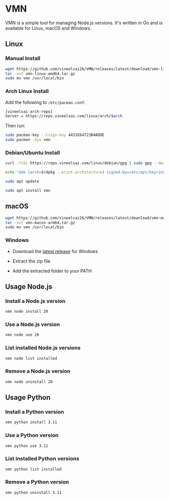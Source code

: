 # VMN

VMN is a simple tool for managing Node.js versions. It's written in Go and is available for Linux, macOS and Windows.

## Linux

### Manual Install

```bash
wget https://github.com/vineelsai26/VMN/releases/latest/download/vmn-linux-amd64.tar.gz -O vmn-linux-amd64.tar.gz
tar -xvf vmn-linux-amd64.tar.gz
sudo mv vmn /usr/local/bin
```

### Arch Linux Install

Add the following to `/etc/pacman.conf`:

```bash
[vineelsai-arch-repo]
Server = https://repo.vineelsai.com/linux/arch/$arch
```

Then run:

```bash
sudo pacman-key --lsign-key 4431E64723B4ADDE
sudo pacman -Syu vmn
```

### Debian/Ubuntu Install

```bash
curl -fsSL https://repo.vineelsai.com/linux/debian/gpg | sudo gpg --dearmor -o /etc/apt/keyrings/vineelsai.gpg

echo "deb [arch=$(dpkg --print-architecture) signed-by=/etc/apt/keyrings/vineelsai.gpg] https://repo.vineelsai.com/linux/debian stable main" | sudo tee /etc/apt/sources.list.d/vineelsai.list > /dev/null

sudo apt update

sudo apt install vmn
```

## macOS

```bash
wget https://github.com/vineelsai26/VMN/releases/latest/download/vmn-macos-arm64.tar.gz -O vmn-macos-arm64.tar.gz
tar -xvf vmn-macos-arm64.tar.gz
sudo mv vmn /usr/local/bin
```

### Windows

- Download the [latest release](https://github.com/vineelsai26/VMN/releases/latest) for Windows

- Extract the zip file

- Add the extracted folder to your PATH

## Usage Node.js

### Install a Node.js version

```bash
vmn node install 20
```

### Use a Node.js version

```bash
vmn node use 20
```

### List installed Node.js versions

```bash
vmn node list installed
```

### Remove a Node.js version

```bash
vmn node uninstall 20
```

## Usage Python

### Install a Python version

```bash
vmn python install 3.11
```

### Use a Python version

```bash
vmn python use 3.11
```

### List installed Python versions

```bash
vmn python list installed
```

### Remove a Python version

```bash
vmn python uninstall 3.11
```
